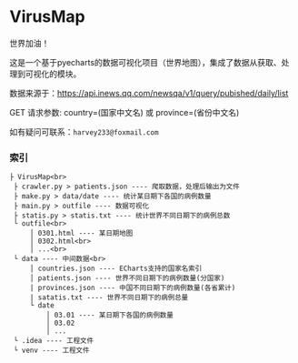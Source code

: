 # VirusMap

世界加油！

这是一个基于pyecharts的数据可视化项目（世界地图），集成了数据从获取、处理到可视化的模块。

数据来源于：https://api.inews.qq.com/newsqa/v1/query/pubished/daily/list

GET 请求参数: country=(国家中文名) 或 province=(省份中文名)

如有疑问可联系：```harvey233@foxmail.com```

### 索引

```
├ VirusMap<br>
 ├ crawler.py > patients.json ---- 爬取数据，处理后输出为文件
 ├ make.py > data/date ---- 统计某日期下各国的病例数量
 ├ main.py > outfile ---- 数据可视化
 ├ statis.py > statis.txt ---- 统计世界不同日期下的病例总数
 └ outfile<br>
     │ 0301.html ---- 某日期地图
     │ 0302.html<br>
     │ ...<br>
 └ data ---- 中间数据<br>
     │ countries.json ---- ECharts支持的国家名索引
     │ patients.json ---- 世界不同日期下的病例数量(分国家)
     | provinces.json ---- 中国不同日期下的病例数量(各省累计)
     | satatis.txt ---- 世界不同日期下的病例总量
     └ date
         │ 03.01 ---- 某日期下各国的病例数量    
         │ 03.02
         │ ...   
 └ .idea ---- 工程文件
 └ venv ---- 工程文件
 ```
